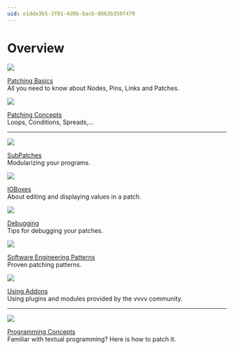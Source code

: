 ```yaml
---
uid: e1dde3b5-3f01-4d9b-bacb-0863b350f479
---
```


# Overview

![](~/img/patchingLanding-patchingBasics.png "")  



[Patching Basics](xref:10b82e0c-720a-48e1-91e4-d8c65d2c3be1)  
All you need to know about Nodes, Pins, Links and Patches.  

![](~/img/patchingLanding-patchingConcepts_0.png "")   

 




[Patching Concepts](xref:11e284ec-b6b0-47b2-bed3-f90a91e55e91)  
Loops, Conditions, Spreads,...  


---  


![](~/img/patchingLanding-Subpatches_0.png "")   




[SubPatches](xref:b66f153a-f7c3-4867-a8c9-bce69861d759)  
Modularizing your programs.  

![](~/img/patchingLanding-IOBoxes.png "")   




[IOBoxes](xref:86693dba-d049-4027-874d-d53f0437ad66)  
About editing and displaying values in a patch.  



![](~/img/patchingLanding-Debugging2_0.png "")   






[Debugging](xref:36621302-10e7-47fe-a8d0-b609c758974d)  
Tips for debugging your patches.   

![](~/img/patchingLanding-SoftwareEngineeringPatterns_0.png "")   






[Software Engineering Patterns](xref:3eb927ab-9bda-4f94-8481-2cdc7ae67f0d)  
Proven patching patterns.  



![](~/img/patchingLanding-Addons_0.png "")   




[Using Addons](xref:772e8696-25d4-4d8b-a31b-db4dd1ce1f3f)  
Using plugins and modules provided by the vvvv community.   




---  



![](~/img/patchingLanding-BasicProgrammingConcepts_0.png "")   




[Programming Concepts](xref:87d944e5-aeae-451e-839d-58932488ed6e)  
Familiar with textual programming? Here is how to patch it.  


